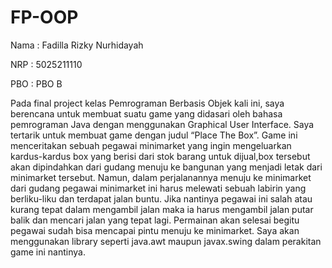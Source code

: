 # FP-OOP

Nama  : Fadilla Rizky Nurhidayah

NRP   : 5025211110

PBO   : PBO B

Pada final project kelas Pemrograman Berbasis Objek kali ini, saya berencana untuk membuat suatu game yang didasari oleh bahasa pemrograman Java dengan menggunakan Graphical User Interface. Saya tertarik untuk membuat game dengan judul “Place The Box”. Game ini menceritakan sebuah pegawai minimarket yang ingin mengeluarkan kardus-kardus box yang berisi dari stok barang untuk dijual,box tersebut akan dipindahkan dari gudang menuju ke bangunan yang menjadi letak dari minimarket tersebut. Namun, dalam perjalanannya menuju ke minimarket dari gudang pegawai minimarket ini harus melewati sebuah labirin yang berliku-liku dan terdapat jalan buntu. Jika nantinya pegawai ini salah atau kurang tepat dalam mengambil jalan maka ia harus mengambil jalan putar balik dan mencari jalan yang tepat lagi. Permainan akan selesai begitu pegawai sudah bisa mencapai pintu menuju ke minimarket. Saya akan menggunakan library seperti java.awt maupun javax.swing dalam perakitan game ini nantinya.

